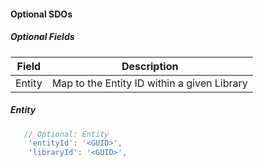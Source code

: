#### Optional SDOs 

##### Optional Fields

|  **Field** | **Description** |
|  ------ | ------ |
|  Entity | Map to the Entity ID within a given Library |

##### Entity

```javascript
   // Optional: Entity
    'entityId': '<GUID>',
    'libraryId': '<GUID>',
```
